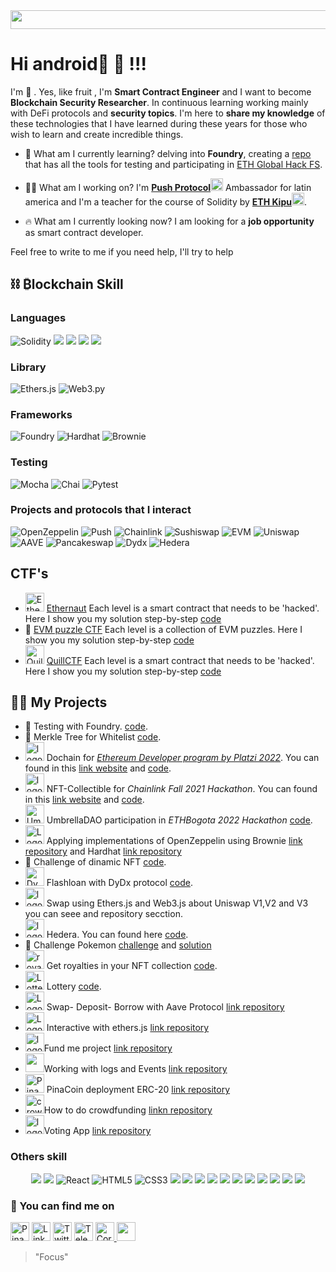 
<img  src="https://bit.ly/3ekNzv1" width="1145" height="30" >

# Hi android🤖 👋 !!!
I'm 🍍 . Yes, like fruit , I'm <b>Smart Contract Engineer</b> and I want to become <b>Blockchain Security Researcher</b>.
In continuous learning working mainly with DeFi protocols and <b>security topics</b>.
I'm here to <b>share my knowledge</b> of these technologies that I have learned during these years for those who wish to learn and create incredible things.

- 🎯 What am I currently learning? delving into **Foundry**, creating a [repo](https://github.com/pinalikefruit/foundry-testing) that has all the tools for testing and participating in [ETH Global Hack FS](https://www.ethglobal.com/events/hackfs2023).

- 👨‍💻 What am I working on? I'm [**Push Protocol**](https://push.org)<img height="20" src="https://bit.ly/4251JHY" alt="Push"> Ambassador for latin america and I'm a teacher for the course of Solidity by [**ETH Kipu**](https://ethkipu.org/)<img height="20" src="https://d1fdloi71mui9q.cloudfront.net/4IvyPKYdSb2CvxG8JeYL_b7frocVCeal42i1R" alt="ETH Kipu">.

<!-- and on my website <a target="_blank" href="https://pinalikefruit.com"><img height="15" src="https://img.shields.io/badge/PinaLikeFruit-D73328?style=for-the-badge&logo=Dydx&logoColor=white" alt="Pina"></a>. -->

* 🔥 What am I currently looking now? I am looking for a <b>job opportunity</b> as smart contract developer.


Feel free to write to me if you need help, I'll try to help

## ⛓ ₿lockchain Skill 

 
 ###  Languages
 <p align="left">
 <img src="https://img.shields.io/badge/Solidity-%23363636.svg?style=for-the-badge&logo=solidity&logoColor=white" alt="Solidity">
 <img src="https://img.shields.io/badge/typescript%20-%23007ACC.svg?&style=for-the-badge&logo=typescript&logoColor=white"/>
 <img src="https://img.shields.io/badge/Yul%20-%23007ACC.svg?&style=for-the-badge&logo=Yul&logoColor=Black"/>
 <img src="https://img.shields.io/badge/javascript%20-%23323330.svg?&style=for-the-badge&logo=javascript&logoColor=%23F7DF1E"/>
 <img src="https://img.shields.io/badge/python%20-%2314354C.svg?&style=for-the-badge&logo=python&logoColor=white"/>
  </p>
 
 ### Library
 <p align="left">
 <img src="https://img.shields.io/badge/Ethers.js-7A98FB?style=for-the-badge&logo=Ethers.js&logoColor=white" alt="Ethers.js">
 <img src="https://img.shields.io/badge/web3.py-3670A0?style=for-the-badge&logo=python&logoColor=ffdd54" alt="Web3.py">
<!--  <img src="https://img.shields.io/badge/web3.js-bdbfc0?style=for-the-badge&logo=web3.js&logoColor=f06823" alt="Web3.js"> -->
 </p>
 
 ### Frameworks
 <p align="left">
 <img src="https://img.shields.io/badge/Foundry-%23363636.svg?style=for-the-badge&logo=Foundry&logoColor=white" alt="Foundry">
 <img src="https://img.shields.io/badge/Hardhat-fff04d?style=for-the-badge&logo=Hardhat&logoColor=white" alt="Hardhat">
 <img src="https://img.shields.io/badge/Brownie-f7f6d6?style=for-the-badge&logo=Brownie&logoColor=white" alt="Brownie">
 </p>
 
 ### Testing
 <p align="left">
 <img src="https://img.shields.io/badge/Mocha-8c6749?style=for-the-badge&logo=Mocha&logoColor=white" alt="Mocha">
 <img src="https://img.shields.io/badge/Chai-f6e8c9?style=for-the-badge&logo=Chai&logoColor=a40802" alt="Chai">
 <img src="https://img.shields.io/badge/Pytest-e6e7e7?style=for-the-badge&logo=python&logoColor=00a0e4" alt="Pytest">
 </p>
 
 
 ### Projects and protocols that I interact
 <p align="left">
 <img src="https://img.shields.io/badge/OpenZeppelin-65aef8?&style=for-the-badge&logo=OpenZeppelin&logoColor=white" alt="OpenZeppelin"/>
 <img src="https://img.shields.io/badge/Push-e03dc1?style=for-the-badge&logo=Push&logoColor=white" alt="Push">
 <img src="https://img.shields.io/badge/Chainlink-375BD2?style=for-the-badge&logo=Chainlink&logoColor=white" alt="Chainlink">
 <img src="https://img.shields.io/badge/SushiSwap-fe017b?style=for-the-badge&logo=SushiSwap&logoColor=white" alt="Sushiswap">
 <img src="https://img.shields.io/badge/EVM-3C3C3D?style=for-the-badge&logo=Ethereum&logoColor=white" alt="EVM">
 <img src="https://img.shields.io/badge/Uniswap-fe017b?style=for-the-badge&logo=Uniswap&logoColor=white" alt="Uniswap">
 <img src="https://img.shields.io/badge/AAVE-8674ac?style=for-the-badge&logo=AAVE&logoColor=white" alt="AAVE">
 <img src="https://img.shields.io/badge/Pancakeswap-d1884f?style=for-the-badge&logo=Pancakeswap&logoColor=48d9e4" alt="Pancakeswap">
 <img src="https://img.shields.io/badge/Dydx-000000?style=for-the-badge&logo=Dydx&logoColor=white" alt="Dydx">
 <img src="https://img.shields.io/badge/Hedera-000000?style=for-the-badge&logo=Hedera&logoColor=white" alt="Hedera">
 </p>

## CTF's
* <img height="30" src="https://bit.ly/3hjiYn9" alt="Ethernaut"> [Ethernaut](https://ethernaut.openzeppelin.com)  Each level is a smart contract that needs to be 'hacked'. Here I show you my solution step-by-step [code](https://github.com/pinalikefruit/ethernaut.git)
* 🧩 [EVM puzzle CTF](https://github.com/fvictorio/evm-puzzles)  Each level is a collection of EVM puzzles. Here I show you my solution step-by-step [code](https://github.com/fvictorio/evm-puzzles)
* <img height="30" src="https://bit.ly/3WfDrJe" alt="QuillCTF"> [QuillCTF](https://bit.ly/439k4UN)  Each level is a smart contract that needs to be 'hacked'. Here I show you my solution step-by-step [code](https://github.com/pinalikefruit/quill-ctf)


## 👨‍💻 My Projects

<!-- * <img height="30" src="https://bit.ly/3FpeqDE" alt="Echidna"> Echidna .Building secure contracts: Learn how to fuzz like a pro with Trails of Bit [code](https://github.com/pinalikefruit/echidna.git)<b>(*developing*) </b>. -->
* 🌋 Testing with Foundry.  [code](https://github.com/pinalikefruit/foundry-testing).
* 🌳 Merkle Tree for Whitelist [code](https://github.com/pinalikefruit/merkle-tree-whitelists).
* <img height="30" src="https://bit.ly/3x2GI3p" alt="logo dochain"> Dochain for [*Ethereum Developer program by Platzi 2022*](https://platzi.com/cursos/ethereum-dev-program/). You can found in this [link website](https://dochain.vercel.app/) and  [code](https://github.com/Dochain1).
* <img height="30" src="https://bit.ly/35cqB8D" alt="logo avatar"> NFT-Collectible for *Chainlink Fall 2021 Hackathon*. You can found in this [link website](https://bafybeihlpe7kpnaifm7tn4jdrm6z2kzc44kl6kvm5axhwnyz5tormchdpq.ipfs.infura-ipfs.io/#/) and  [code](https://github.com/pinalikefruit/NFT-Collectible-Humans).
*  <img height="30" src="https://bit.ly/3FO3dxJ" alt="UmbrellaDAO"> UmbrellaDAO  participation in *ETHBogota 2022 Hackathon* [code](https://github.com/pinalikefruit/UmbrellaDAO).
* <img height="30" src="https://bit.ly/409eH6V" alt="Logo Open Zeppelin"> Applying implementations of OpenZeppelin using Brownie [link repository](https://github.com/pinalikefruit/Openzeppelin-applied-brownie) and Hardhat [link repository](https://github.com/pinalikefruit/OpenZeppelin-Implementations)
* 🌱 Challenge of dinamic NFT [code](https://github.com/pinalikefruit/platziretoDNFT).
* <img height="30" src="https://bit.ly/36DXWKi" alt="Dydx"> Flashloan with DyDx protocol [code](https://github.com/pinalikefruit/flashloan_DyDx.git).
* <img height="30" src="https://bit.ly/3uo1gkM" alt="logo Uniswap"> Swap using Ethers.js and Web3.js about Uniswap V1,V2 and V3 you can seee and repository secction.
* <img height="30" src="https://bit.ly/41Hf1uj" alt="logo Hedera"> Hedera. You can found here [code](https://github.com/pinalikefruit/hedera).
* 🦥 Challenge Pokemon [challenge](https://github.com/pinalikefruit/solidity-eth-challenge/blob/main/Retos.md) and [solution](https://github.com/pinalikefruit/pokemon)
*  <img height="30" src="https://bit.ly/36CRiEf" alt="royalties"> Get royalties in your NFT collection [code](https://github.com/pinalikefruit/NFT-withRoyalties).
* <img height="30" src="https://bit.ly/3912yeR" alt="Lottery"> Lottery [code](https://github.com/pinalikefruit/Lottery).
*  <img height="30" src="https://bit.ly/3us8nJ6" alt="Logo Aave"> Swap- Deposit- Borrow with Aave Protocol [link repository](https://github.com/pinalikefruit/aave_borrow_brownie)
*  <img height="30" src="https://bit.ly/3FQvZhu" alt="Logo Ethers.js"> Interactive with ethers.js [link repository](https://github.com/pinalikefruit/ethers.js)
*  <img height="30" src="https://bit.ly/3FGsFEP" alt="logo">Fund me project [link repository](https://github.com/pinalikefruit/FundMe)
*  <img height="30" src="https://bit.ly/3wFJFYd" alt="">Working with logs and Events [link repository](https://github.com/pinalikefruit/events-logs-hardhat)
* <img height="30" src="https://bit.ly/3NolyTJ" alt="Pina coin"> PinaCoin deployment ERC-20 [link repository](https://github.com/pinalikefruit/PinaCoin)
*  <img height="30" src="https://bit.ly/3JLxsF5" alt="crowdfundig">How to do crowdfunding [linkn repository](https://github.com/pinalikefruit/crowdfunding)
*  <img height="30" src="https://bit.ly/35e7dYV" alt="logo voto">Voting App [link repository](https://github.com/pinalikefruit/voting)


 
### Others skill

 <p align="center">
 <img src="https://img.shields.io/badge/node.js%20-%2343853D.svg?&style=for-the-badge&logo=node.js&logoColor=white"/>
 <img src="https://img.shields.io/badge/docker%20-%230db7ed.svg?&style=for-the-badge&logo=docker&logoColor=white"/>
 <img src="https://img.shields.io/badge/react-%2320232a.svg?style=for-the-badge&logo=react&logoColor=%2361DAFB" alt="React">
 <img src="https://img.shields.io/badge/html5-%23E34F26.svg?style=for-the-badge&logo=html5&logoColor=white" alt="HTML5">
 <img src="https://img.shields.io/badge/css3-%231572B6.svg?style=for-the-badge&logo=css3&logoColor=white" alt="CSS3"> 
 <img src="https://img.shields.io/badge/git%20-%23F05033.svg?&style=for-the-badge&logo=git&logoColor=white"/>
 <img src="https://img.shields.io/badge/github%20-%23121011.svg?&style=for-the-badge&logo=github&logoColor=white"/>
 <img src="https://img.shields.io/badge/r-%23276DC3.svg?&style=for-the-badge&logo=r&logoColor=white"/>
 <img src="https://img.shields.io/badge/Google%20Cloud%20-%234285F4.svg?&style=for-the-badge&logo=google-cloud&logoColor=white"/>
 <img src="https://img.shields.io/badge/mysql-%2300f.svg?&style=for-the-badge&logo=mysql&logoColor=white"/>
 <img src ="https://img.shields.io/badge/postgres-%23316192.svg?&style=for-the-badge&logo=postgresql&logoColor=white"/>
 <img src="https://img.shields.io/badge/pandas%20-%23150458.svg?&style=for-the-badge&logo=pandas&logoColor=white" />
 <img src="https://img.shields.io/badge/numpy%20-%23013243.svg?&style=for-the-badge&logo=numpy&logoColor=white" />
 <img src="https://img.shields.io/badge/TensorFlow%20-%23FF6F00.svg?&style=for-the-badge&logo=TensorFlow&logoColor=white" />
 <img src="https://img.shields.io/badge/Keras%20-%23D00000.svg?&style=for-the-badge&logo=Keras&logoColor=white"/>
 <img src="https://img.shields.io/badge/Jupyter%20-%23F37626.svg?&style=for-the-badge&logo=Jupyter&logoColor=white" />
</p>
 

### 🔗 You can find me on 
<a target="_blank" href="https://pinalikefruit.com"><img height="30" src="https://img.shields.io/badge/PinaLikeFruit-D73328?style=for-the-badge&logo=Dydx&logoColor=white" alt="Pina"></a> 
<a target="_blank" href="https://www.linkedin.com/in/pinalikefruit/"><img height="30" src="https://bit.ly/3BkKWWE" alt="Linkedin icono"></a> 
<a target="_blank" href="https://twitter.com/pinalikefruit"><img height="30" src="https://bit.ly/3wYOdZ6" alt="Twitter icono"></a> 
<a target="_blank" href="https://t.me/pinalikefruit"><img height="30" src="https://bit.ly/3sBJKGV" alt="Telegram icono"></a> 
<a target="_blank" href="https://mail.google.com/mail/u/0/?view=cm&fs=1&tf=1&source=mailto&to=pinajoma0@gmail.com"><img height="30" src="https://bit.ly/3guyIAU" alt="Correo icono">
<a target="_blank" href="https://discord.com/channels/@pinalikefruit#4347"><img height="30" src="https://img.shields.io/badge/Discord-%237289DA.svg?&style=for-the-badge&logo=discord&logoColor=white"/></a>
</a> 
>"Focus"
